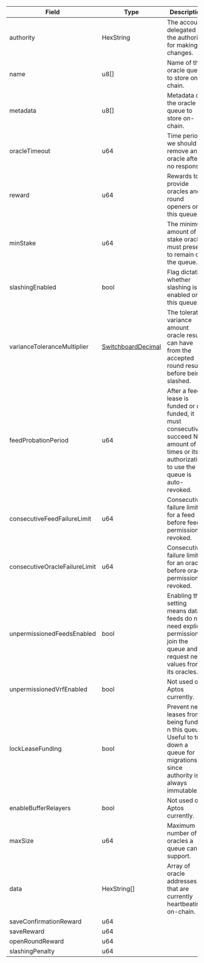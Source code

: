 | Field                         | Type                                                      | Description                                                                                                                                       |
| ----------------------------- | --------------------------------------------------------- | ------------------------------------------------------------------------------------------------------------------------------------------------- |
| authority                     | HexString                                                 | The account delegated as the authority for making changes.                                                                                        |
| name                          | u8[]                                                      | Name of the oracle queue to store on-chain.                                                                                                       |
| metadata                      | u8[]                                                      | Metadata of the oracle queue to store on-chain.                                                                                                   |
| oracleTimeout                 | u64                                                       | Time period we should remove an oracle after if no response.                                                                                      |
| reward                        | u64                                                       | Rewards to provide oracles and round openers on this queue.                                                                                       |
| minStake                      | u64                                                       | The minimum amount of stake oracles must present to remain on the queue.                                                                          |
| slashingEnabled               | bool                                                      | Flag dictating whether slashing is enabled on this queue.                                                                                         |
| varianceToleranceMultiplier   | [SwitchboardDecimal](/aptos/idl/types/SwitchboardDecimal) | The tolerated variance amount oracle results can have from the accepted round result before being slashed.                                        |
| feedProbationPeriod           | u64                                                       | After a feed lease is funded or re-funded, it must consecutively succeed N amount of times or its authorization to use the queue is auto-revoked. |
| consecutiveFeedFailureLimit   | u64                                                       | Consecutive failure limit for a feed before feed permission is revoked.                                                                           |
| consecutiveOracleFailureLimit | u64                                                       | Consecutive failure limit for an oracle before oracle permission is revoked.                                                                      |
| unpermissionedFeedsEnabled    | bool                                                      | Enabling this setting means data feeds do not need explicit permission to join the queue and request new values from its oracles.                 |
| unpermissionedVrfEnabled      | bool                                                      | Not used on Aptos currently.                                                                                                                      |
| lockLeaseFunding              | bool                                                      | Prevent new leases from being funded n this queue. Useful to turn down a queue for migrations, since authority is always immutable.               |
| enableBufferRelayers          | bool                                                      | Not used on Aptos currently.                                                                                                                      |
| maxSize                       | u64                                                       | Maximum number of oracles a queue can support.                                                                                                    |
| data                          | HexString[]                                               | Array of oracle addresses that are currently heartbeating on-chain.                                                                               |
| saveConfirmationReward        | u64                                                       |                                                                                                                                                   |
| saveReward                    | u64                                                       |                                                                                                                                                   |
| openRoundReward               | u64                                                       |                                                                                                                                                   |
| slashingPenalty               | u64                                                       |                                                                                                                                                   |
